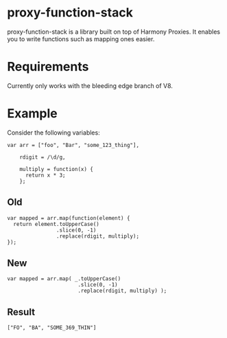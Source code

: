proxy-function-stack
===

proxy-function-stack is a library built on top of Harmony Proxies. It enables you to write
functions such as mapping ones easier.

Requirements
===

Currently only works with the bleeding edge branch of V8.

Example
===

Consider the following variables:

    var arr = ["foo", "Bar", "some_123_thing"],

        rdigit = /\d/g,

        multiply = function(x) {
          return x * 3;
        };

Old
---

    var mapped = arr.map(function(element) {
      return element.toUpperCase()
                    .slice(0, -1)
                    .replace(rdigit, multiply);
    });

New
---

    var mapped = arr.map( _.toUpperCase()
                           .slice(0, -1)
                           .replace(rdigit, multiply) );

Result
---

    ["FO", "BA", "SOME_369_THIN"]
